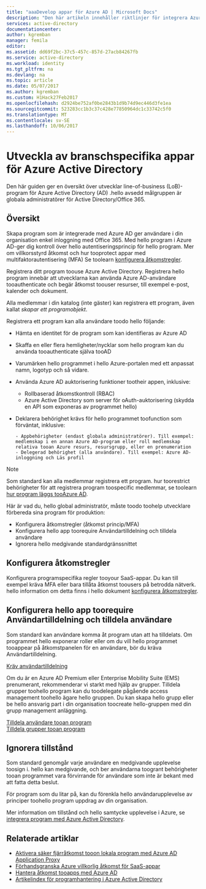 ```yaml
---
title: "aaaDevelop appar för Azure AD | Microsoft Docs"
description: "Den här artikeln innehåller riktlinjer för integrera Azure-program med Active Directory skrivna för hello IT-proffs."
services: active-directory
documentationcenter: 
author: kgremban
manager: femila
editor: 
ms.assetid: dd69f2bc-37c5-457c-857d-27acb84267fb
ms.service: active-directory
ms.workload: identity
ms.tgt_pltfrm: na
ms.devlang: na
ms.topic: article
ms.date: 05/07/2017
ms.author: kgremban
ms.custom: H1Hack27Feb2017
ms.openlocfilehash: d2924be752af0be2843b1d9b74d9ec446d3fe1ea
ms.sourcegitcommit: 523283cc1b3c37c428e77850964dc1c33742c5f0
ms.translationtype: MT
ms.contentlocale: sv-SE
ms.lasthandoff: 10/06/2017
---
```

# <a name="develop-line-of-business-apps-for-azure-active-directory"></a>Utveckla av branschspecifika appar för Azure Active Directory
Den här guiden ger en översikt över utvecklar line-of-business (LoB)-program för Azure Active Directory (AD) .hello avsedd målgruppen är globala administratörer för Active Directory/Office 365.

## <a name="overview"></a>Översikt
Skapa program som är integrerade med Azure AD ger användare i din organisation enkel inloggning med Office 365. Med hello program i Azure AD-ger dig kontroll över hello autentiseringsprincip för hello program. Mer om villkorsstyrd åtkomst och hur tooprotect appar med multifaktorautentisering (MFA) Se toolearn [konfigurera åtkomstregler](active-directory-conditional-access-azuread-connected-apps.md).

Registrera ditt program toouse Azure Active Directory. Registrera hello program innebär att utvecklarna kan använda Azure AD-användare tooauthenticate och begär åtkomst toouser resurser, till exempel e-post, kalender och dokument.

Alla medlemmar i din katalog (inte gäster) kan registrera ett program, även kallat *skapar ett programobjekt*.

Registrera ett program kan alla användare toodo hello följande:

* Hämta en identitet för de program som kan identifieras av Azure AD
* Skaffa en eller flera hemligheter/nycklar som hello program kan du använda tooauthenticate själva tooAD
* Varumärken hello programmet i hello Azure-portalen med ett anpassat namn, logotyp och så vidare.
* Använda Azure AD auktorisering funktioner tootheir appen, inklusive:

  * Rollbaserad åtkomstkontroll (RBAC)
  * Azure Active Directory som server för oAuth-auktorisering (skydda en API som exponeras av programmet hello)
* Deklarera behörighet krävs för hello programmet toofunction som förväntat, inklusive:

      - Appbehörigheter (endast globala administratörer). Till exempel: medlemskap i en annan Azure AD-program eller roll medlemskap relativa tooan Azure resurs, resursgrupp, eller en prenumeration
      - Delegerad behörighet (alla användare). Till exempel: Azure AD-inloggning och Läs profil

> [!NOTE]
> Som standard kan alla medlemmar registrera ett program. hur toorestrict behörigheter för att registrera program toospecific medlemmar, se toolearn [hur program läggs tooAzure AD](develop/active-directory-how-applications-are-added.md#who-has-permission-to-add-applications-to-my-azure-ad-instance).
>
>

Här är vad du, hello global administratör, måste toodo toohelp utvecklare förbereda sina program för produktion:

* Konfigurera åtkomstregler (åtkomst princip/MFA)
* Konfigurera hello app toorequire Användartilldelning och tilldela användare
* Ignorera hello medgivande standardgränssnittet

## <a name="configure-access-rules"></a>Konfigurera åtkomstregler
Konfigurera programspecifika regler tooyour SaaS-appar. Du kan till exempel kräva MFA eller bara tillåta åtkomst toousers på betrodda nätverk. hello information om detta finns i hello dokument [konfigurera åtkomstregler](active-directory-conditional-access-azuread-connected-apps.md).

## <a name="configure-hello-app-toorequire-user-assignment-and-assign-users"></a>Konfigurera hello app toorequire Användartilldelning och tilldela användare
Som standard kan användare komma åt program utan att ha tilldelats. Om programmet hello exponerar roller eller om du vill hello programmet tooappear på åtkomstpanelen för en användare, bör du kräva Användartilldelning.

[Kräv användartilldelning](active-directory-applications-guiding-developers-requiring-user-assignment.md)

Om du är en Azure AD Premium eller Enterprise Mobility Suite (EMS) prenumerant, rekommenderar vi starkt med hjälp av grupper. Tilldela grupper toohello program kan du toodelegate pågående access management toohello ägare hello gruppen. Du kan skapa hello grupp eller be hello ansvarig part i din organisation toocreate hello-gruppen med din grupp management anläggning.

[Tilldela användare tooan program](active-directory-applications-guiding-developers-assigning-users.md)  
[Tilldela grupper tooan program](active-directory-applications-guiding-developers-assigning-groups.md)

## <a name="suppress-user-consent"></a>Ignorera tillstånd
Som standard genomgår varje användare en medgivande upplevelse toosign i. hello kan medgivande, och ber användarna toogrant behörigheter tooan programmet vara förvirrande för användare som inte är bekant med att fatta detta beslut.

För program som du litar på, kan du förenkla hello användarupplevelse av principer toohello program uppdrag av din organisation.

Mer information om tillstånd och hello samtycke upplevelse i Azure, se [integrera program med Azure Active Directory](active-directory-integrating-applications.md).

## <a name="related-articles"></a>Relaterade artiklar
* [Aktivera säker fjärråtkomst tooon lokala program med Azure AD Application Proxy](active-directory-application-proxy-get-started.md)
* [Förhandsgranska Azure villkorlig åtkomst för SaaS-appar](active-directory-conditional-access-azuread-connected-apps.md)
* [Hantera åtkomst tooapps med Azure AD](active-directory-managing-access-to-apps.md)
* [Artikelindex för programhantering i Azure Active Directory](active-directory-apps-index.md)
